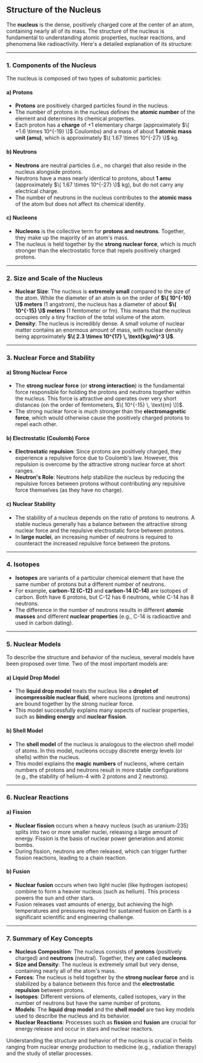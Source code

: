 ## **Structure of the Nucleus**

The **nucleus** is the dense, positively charged core at the center of an atom, containing nearly all of its mass. The structure of the nucleus is fundamental to understanding atomic properties, nuclear reactions, and phenomena like radioactivity. Here's a detailed explanation of its structure:

---

### **1. Components of the Nucleus**

The nucleus is composed of two types of subatomic particles:

#### **a) Protons**
- **Protons** are positively charged particles found in the nucleus.
- The number of protons in the nucleus defines the **atomic number** of the element and determines its chemical properties.
- Each proton has a **charge** of +1 elementary charge (approximately $\( +1.6 \times 10^{-19} \)$ Coulombs) and a mass of about **1 atomic mass unit (amu)**, which is approximately $\( 1.67 \times 10^{-27} \)$ kg.

#### **b) Neutrons**
- **Neutrons** are neutral particles (i.e., no charge) that also reside in the nucleus alongside protons.
- Neutrons have a mass nearly identical to protons, about **1 amu** (approximately $\( 1.67 \times 10^{-27} \)$ kg), but do not carry any electrical charge.
- The number of neutrons in the nucleus contributes to the **atomic mass** of the atom but does not affect its chemical identity.
  
#### **c) Nucleons**
- **Nucleons** is the collective term for **protons and neutrons**. Together, they make up the majority of an atom's mass.
- The nucleus is held together by the **strong nuclear force**, which is much stronger than the electrostatic force that repels positively charged protons.

---

### **2. Size and Scale of the Nucleus**

- **Nuclear Size**: The nucleus is **extremely small** compared to the size of the atom. While the diameter of an atom is on the order of **$\( 10^{-10} \)$ meters** (1 angstrom), the nucleus has a diameter of about **$\( 10^{-15} \)$ meters** (1 femtometer or fm). This means that the nucleus occupies only a tiny fraction of the total volume of the atom.
- **Density**: The nucleus is incredibly dense. A small volume of nuclear matter contains an enormous amount of mass, with nuclear density being approximately **$\( 2.3 \times 10^{17} \, \text{kg/m}^3 \)$**.

---

### **3. Nuclear Force and Stability**

#### **a) Strong Nuclear Force**
- The **strong nuclear force** (or **strong interaction**) is the fundamental force responsible for holding the protons and neutrons together within the nucleus. This force is attractive and operates over very short distances (on the order of femtometers, $\( 10^{-15} \, \text{m} \))$.
- The strong nuclear force is much stronger than the **electromagnetic force**, which would otherwise cause the positively charged protons to repel each other.
  
#### **b) Electrostatic (Coulomb) Force**
- **Electrostatic repulsion**: Since protons are positively charged, they experience a repulsive force due to Coulomb's law. However, this repulsion is overcome by the attractive strong nuclear force at short ranges.
- **Neutron's Role**: Neutrons help stabilize the nucleus by reducing the repulsive forces between protons without contributing any repulsive force themselves (as they have no charge).

#### **c) Nuclear Stability**
- The stability of a nucleus depends on the ratio of protons to neutrons. A stable nucleus generally has a balance between the attractive strong nuclear force and the repulsive electrostatic force between protons.
- In **large nuclei**, an increasing number of neutrons is required to counteract the increased repulsive force between the protons.

---

### **4. Isotopes**

- **Isotopes** are variants of a particular chemical element that have the same number of protons but a different number of neutrons.
- For example, **carbon-12 (C-12)** and **carbon-14 (C-14)** are isotopes of carbon. Both have 6 protons, but C-12 has 6 neutrons, while C-14 has 8 neutrons.
- The difference in the number of neutrons results in different **atomic masses** and different **nuclear properties** (e.g., C-14 is radioactive and used in carbon dating).

---

### **5. Nuclear Models**

To describe the structure and behavior of the nucleus, several models have been proposed over time. Two of the most important models are:

#### **a) Liquid Drop Model**
- The **liquid drop model** treats the nucleus like a **droplet of incompressible nuclear fluid**, where nucleons (protons and neutrons) are bound together by the strong nuclear force.
- This model successfully explains many aspects of nuclear properties, such as **binding energy** and **nuclear fission**.

#### **b) Shell Model**
- The **shell model** of the nucleus is analogous to the electron shell model of atoms. In this model, nucleons occupy discrete energy levels (or shells) within the nucleus.
- This model explains the **magic numbers** of nucleons, where certain numbers of protons and neutrons result in more stable configurations (e.g., the stability of helium-4 with 2 protons and 2 neutrons).

---

### **6. Nuclear Reactions**

#### **a) Fission**
- **Nuclear fission** occurs when a heavy nucleus (such as uranium-235) splits into two or more smaller nuclei, releasing a large amount of energy. Fission is the basis of nuclear power generation and atomic bombs.
- During fission, neutrons are often released, which can trigger further fission reactions, leading to a chain reaction.

#### **b) Fusion**
- **Nuclear fusion** occurs when two light nuclei (like hydrogen isotopes) combine to form a heavier nucleus (such as helium). This process powers the sun and other stars.
- Fusion releases vast amounts of energy, but achieving the high temperatures and pressures required for sustained fusion on Earth is a significant scientific and engineering challenge.

---

### **7. Summary of Key Concepts**

- **Nucleus Composition**: The nucleus consists of **protons** (positively charged) and **neutrons** (neutral). Together, they are called **nucleons**.
- **Size and Density**: The nucleus is extremely small but very dense, containing nearly all of the atom's mass.
- **Forces**: The nucleus is held together by the **strong nuclear force** and is stabilized by a balance between this force and the **electrostatic repulsion** between protons.
- **Isotopes**: Different versions of elements, called isotopes, vary in the number of neutrons but have the same number of protons.
- **Models**: The **liquid drop model** and the **shell model** are two key models used to describe the nucleus and its behavior.
- **Nuclear Reactions**: Processes such as **fission** and **fusion** are crucial for energy release and occur in stars and nuclear reactors.

Understanding the structure and behavior of the nucleus is crucial in fields ranging from nuclear energy production to medicine (e.g., radiation therapy) and the study of stellar processes.
